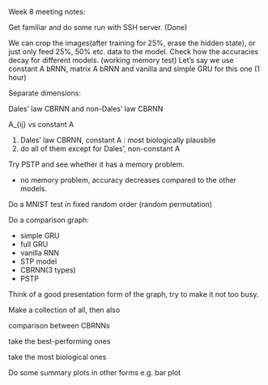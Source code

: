 Week 8 meeting notes:

Get familiar and do some run with SSH server. (Done)

We can crop the images(after training for 25%, erase the hidden state), or just only feed 25%, 50% etc. data to the model. Check how the accuracies decay for different models. (working memory test) Let’s say we use constant A bRNN, matrix A bRNN and vanilla and simple GRU for this one (1 hour)

Separate dimensions:

Dales’ law CBRNN and non-Dales’ law CBRNN

A_{ij} vs constant A 

1. Dales’ law CBRNN, constant A : most biologically plausbile
2. do all of them except for Dales’, non-constant A

Try PSTP and see whether it has a memory problem. 
- no memory problem, accuracy decreases compared to the other models.

Do a MNIST test in fixed random order (random permutation)

Do a comparison graph:

- simple GRU
- full GRU
- vanilla RNN
- STP model
- CBRNN(3 types)
- PSTP

Think of a good presentation form of the graph, try to make it not too busy.

Make a collection of all, then also

comparison between CBRNNs

take the best-performing ones

take the most biological ones

Do some summary plots in other forms e.g. bar plot
